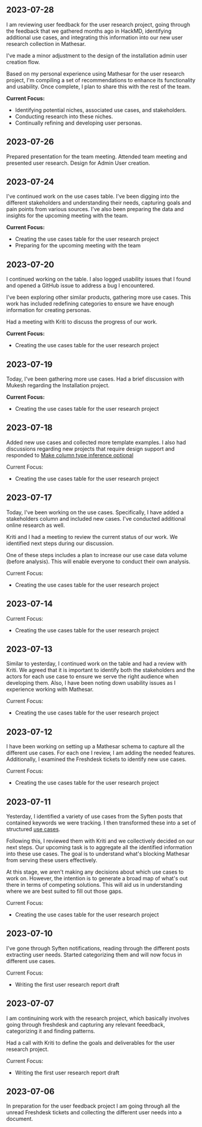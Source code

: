 ## 2023-07-28

I am reviewing user feedback for the user research project, going through the feedback that we gathered months ago in HackMD, identifying additional use cases, and integrating this information into our new user research collection in Mathesar.

I've made a minor adjustment to the design of the installation admin user creation flow.

Based on my personal experience using Mathesar for the user research project, I'm compiling a set of recommendations to enhance its functionality and usability. Once complete, I plan to share this with the rest of the team.

**Current Focus:**

- Identifying potential niches, associated use cases, and stakeholders.
- Conducting research into these niches.
- Continually refining and developing user personas.

## 2023-07-26

Prepared presentation for the team meeting. 
Attended team meeting and presented user research.
Design for Admin User creation.

## 2023-07-24

I've continued work on the use cases table. I've been digging into the different stakeholders and understanding their needs, capturing goals and pain points from various sources. I've also been preparing the data and insights for the upcoming meeting with the team.

**Current Focus:**

- Creating the use cases table for the user research project
- Preparing for the upcoming meeting with the team

## 2023-07-20

I continued working on the table. I also logged usability issues that I found and opened a GitHub issue to address a bug I encountered.

I've been exploring other similar products, gathering more use cases. This work has included redefining categories to ensure we have enough information for creating personas.

Had a meeting with Kriti to discuss the progress of our work.

**Current Focus:**

- Creating the use cases table for the user research project

## 2023-07-19

Today, I've been gathering more use cases. Had a brief discussion with Mukesh regarding the Installation project.

**Current Focus:**

- Creating the use cases table for the user research project

## 2023-07-18

Added new use cases and collected more template examples.
I also had discussions regarding new projects that require design support and responded to [Make column type inference optional
](https://github.com/centerofci/mathesar/pull/3050#issuecomment-1640658689)

Current Focus:

- Creating the use cases table for the user research project

## 2023-07-17

Today, I've been working on the use cases. Specifically, I have added a stakeholders column and included new cases. I've conducted additional online research as well.

Kriti and I had a meeting to review the current status of our work. We identified next steps during our discussion.

One of these steps includes a plan to increase our use case data volume (before analysis). This will enable everyone to conduct their own analysis.

Current Focus:

- Creating the use cases table for the user research project

## 2023-07-14

Current Focus:

- Creating the use cases table for the user research project

## 2023-07-13

Similar to yesterday, I continued work on the table and had a review with Kriti. We agreed that it is important to identify both the stakeholders and the actors for each use case to ensure we serve the right audience when developing them. Also, I have been noting down usability issues as I experience working with Mathesar.

Current Focus:

- Creating the use cases table for the user research project

## 2023-07-12

I have been working on setting up a Mathesar schema to capture all the different use cases. For each one I review, I am adding the needed features. Additionally, I examined the Freshdesk tickets to identify new use cases.

Current Focus:

- Creating the use cases table for the user research project

## 2023-07-11

Yesterday, I identified a variety of use cases from the Syften posts that contained keywords we were tracking. I then transformed these into a set of structured [use cases](https://hackmd.io/wC38kFL-Q6mR2TJR2_ZCEw?view).

Following this, I reviewed them with Kriti and we collectively decided on our next steps. Our upcoming task is to aggregate all the identified information into these use cases. The goal is to understand what's blocking Mathesar from serving these users effectively.

At this stage, we aren't making any decisions about which use cases to work on. However, the intention is to generate a broad map of what's out there in terms of competing solutions. This will aid us in understanding where we are best suited to fill out those gaps.

Current Focus:

- Creating the use cases table for the user research project

## 2023-07-10

I've gone through Syften notifications, reading through the different posts extracting user needs. Started categorizing them and will now focus in different use cases.

Current Focus:

- Writing the first user research report draft

## 2023-07-07

I am continuining work with the research project, which basically involves going through freshdesk and capturing any relevant feeedback, categorizing it and finding patterns.

Had a call with Kriti to define the goals and deliverables for the user research project.

Current Focus:

- Writing the first user research report draft

## 2023-07-06

In preparation for the user feedback project I am going through all the unread Freshdesk tickets and collecting the different user needs into a document.
